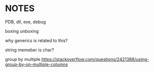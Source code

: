 ﻿# NOTES

PDB, dll, exe, debug

boxing unboxing

why generics is related to this?

string memeber is char?

group by multiple
https://stackoverflow.com/questions/2421388/using-group-by-on-multiple-columns
